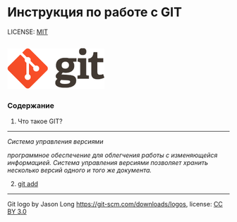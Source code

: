 # Инструкция по работе с GIT

LICENSE: [MIT](/license.md)

![git-logo](logo@2x.png)
----
### Содержание
1. Что такое GIT?
----
*Система управления версиями*

*программное обеспечение для облегчения работы с изменяющейся информацией. Система управления версиями позволяет хранить несколько версий одного и того же документа.*





2. [git add](/add.md)




----
Git logo by Jason Long https://git-scm.com/downloads/logos, license: [CC BY 3.0](https://creativecommons.org/licenses/by/3.0/)
